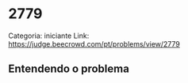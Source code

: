 # 2779

Categoria: iniciante
Link: https://judge.beecrowd.com/pt/problems/view/2779
## Entendendo o problema

